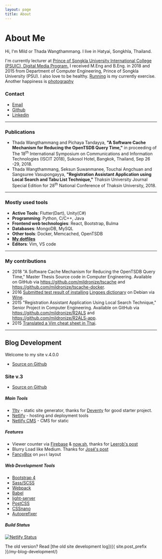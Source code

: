 ```yaml
---
layout: page
title: About
---
```


<h1 class="page-title">About Me</h1>

 <p>Hi, I'm Mild or Thada Wangthammang. I live in Hatyai, Songkhla, Thailand. </p>
      <p>I'm currently lecturer at <a href="https://www.uic.psu.ac.th/" target="blank">Prince of Songkla University International College (PSUIC), Digital Media Program.</a> I received M.Eng and B.Eng. in 2018 and 2015 from Department of Computer Engineering, Prince of
      Songkla University (PSU). I also love to be healthy. <a href="https://connect.garmin.com/modern/profile/6bbc2036-215a-42b6-b8ab-179c7672fabc">Running</a> is my currently exercise. Another happiness is <a href="https://www.flickr.com/photos/mildronize">photography</a> </p>
    
### Contact
<ul class="about-contact">
  <li>
    <a class="about-user-link" href="mailto:{{ site.contacts.email }}"><i class="fas fa-envelope"></i><span class="about-user-link-title">Email</span></a>
  </li>
  <li>
    <a class="about-user-link" href="{{ site.contacts.github }}"><i class="fab fa-github"></i><span class="about-user-link-title">Github</span></a>
  </li>
  <li>
    <a class="about-user-link" href="{{ site.contacts.linkedin }}"><i class="fab fa-linkedin"></i><span class="about-user-link-title">Linkedin</span></a>
  </li>
</ul>

<hr>

### Publications
- Thada Wangthammang and Pichaya Tandayya, **"A Software Cache Mechanism for Reducing the OpenTSDB Query Time,"** in proceeding of The 18<sup>th</sup> International Symposium on Communications and Information Technologies (ISCIT 2018), Sukosol Hotel, Bangkok, Thailand, Sep 26 -29, 2018.
- Thada Wangthammang, Seksun Suwanmanee, Touchai Angchuan and Sangsuree Vasupongayya, **"Registration Assistant Application using Local Search and Tabu List Technique,"** Thaksin University Journal Special Edition for 28<sup>th</sup> National Conference of Thaksin University, 2018.

----

### Mostly used tools
- **Active Tools**: Flutter(Dart), Unity(C#)
- **Programming**: Python, C/C++, Java
- **Frontend web technologies**: React, Bootstrap, Bulma
- **Databases**: MongoDB, MySQL
- **Other tools**: Docker, Memcached, OpenTSDB
- **[My dotfiles](https://github.com/mildronize/dotfiles)**
- **Editors**: Vim, VS code

----

### My contributions
- 2018 "A Software Cache Mechanism for Reducing the OpenTSDB Query Time," Master Thesis Source code in Computer Engineering. Available on GitHub via <https://github.com/mildronize/tscache> and <https://github.com/mildronize/tscache-docker>. 
- 2016 [Submitted test result of installing](https://appdb.winehq.org/objectManager.php?sClass=version&iId=33492) [Lingoes dictionary](http://www.lingoes.net/) on Debian via [Wine](https://www.winehq.org/). 
- 2015 "Registration Assistant Application Using Local Search Technique," Senior Project in Computer Engineering.
Available on GitHub via <https://github.com/mildronize/R2ALS> and <https://github.com/mildronize/R2ALS-app>. 
- 2015 [Translated a Vim cheat sheet in Thai](http://vim.rtorr.com/lang/th/).

----

## Blog Development

Welcome to my site v.4.0.0

<ul class="about-contact">
<li>
    <a class="about-user-link" target="_blank" href="https://github.com/mildronize/site"><i class="fab fa-github"></i><span class="about-user-link-title">Source on Github</span></a>
  </li>
</ul>

### Site v.3

<ul class="about-contact">
<li>
    <a class="about-user-link" target="_blank" href="https://github.com/mildronize/site-11ty"><i class="fab fa-github"></i><span class="about-user-link-title">Source on Github</span></a>
  </li>
</ul>

##### Main Tools
- [11ty](https://www.11ty.io/) - static site generator, thanks for [Deventy](https://github.com/ianrose/deventy) for good starter project.
- [Netlify](https://www.netlify.com/) - hosting and deployment tools
- [Netlify CMS](https://www.netlifycms.org) - CMS for static 

##### Features
- Viewer counter via [Firebase](https://firebase.google.com/) & [now.sh](now.sh), thanks for [Leerob's post](https://leerob.io/blog/real-time-post-views/)
- Blurry Load like Medium. Thanks for [
José's post](https://jmperezperez.com/medium-image-progressive-loading-placeholder/)
- [FancyBox](https://www.fancyapps.com/fancybox/3/) on `post` layout

##### Web Development Tools
- [Bootstrap 4](https://getbootstrap.com/)
- [Sass/SCSS](https://github.com/sass/node-sass)
- [Webpack](https://webpack.js.org/)
- [Babel](https://babeljs.io/)
- [light-server](https://github.com/txchen/light-server)
- [PostCSS](https://postcss.org/)
- [CSSnano](https://cssnano.co/)
- [Autoprefixer](https://github.com/postcss/autoprefixer)

##### Build Status

[![Netlify Status](https://api.netlify.com/api/v1/badges/c4bdd413-2764-44f3-8ba2-ac8326a4971e/deploy-status)](https://app.netlify.com/sites/mildronize/deploys)

The old version? Read [the old site development log]({{ site.post_prefix }}/my-blog-development/)